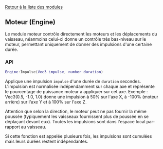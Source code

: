 [Retour à la liste des modules](README.md)

## Moteur (Engine)

Le module moteur contrôle directement les moteurs et les déplacements du vaisseau, néanmoins celui-ci donne un contrôle très bas-niveau sur le moteur, permettant uniquement de donner des impulsions d'une certaine durée.

### API

```lua
Engine:Impulse(Vec3 impulse, number duration)
```

Applique une impulsion `impulse` d'une durée de `duration` secondes.
L'impulsion est normalisée indépendamment sur chaque axe et représente le pourcentage de puissance moteur à appliquer sur cet axe.
Exemple : Vec3(0.5, -1.0, 1.0) donne une impulsion à 50% sur l'axe X, à -100% (moteur arrière) sur l'axe Y et à 100% sur l'axe Z.

Attention que selon la direction, le moteur peut ne pas fournir la même poussée (typiquement les vaisseaux fournissent plus de poussée en se déplaçant devant eux).
Toutes les impulsions sont dans l'espace local par-rapport au vaisseau.

Si cette fonction est appelée plusieurs fois, les impulsions sont cumulées mais leurs durées restent indépendantes.